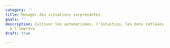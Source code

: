 ```yaml
---
category: ''
title: Manager des situations surprenantes  
goals: ''
description: Cultiver les automatismes, l’intuition, les bons réflexes, se préparer
  à l'imprévu 
draft: true

---
```


